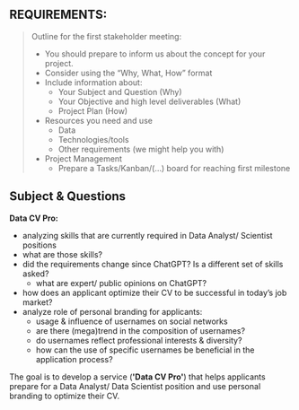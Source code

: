 ## REQUIREMENTS:

> Outline for the first stakeholder meeting:
> * You should prepare to inform us about the concept for your project.
> * Consider using the “Why, What, How” format
> * Include information about:
>   * Your Subject and Question (Why)
>   * Your Objective and high level deliverables (What)
>   * Project Plan (How)
> * Resources you need and use
>   * Data
>   * Technologies/tools
>   * Other requirements (we might help you with)
> * Project Management
>   * Prepare a Tasks/Kanban/(…) board for reaching first milestone

## Subject & Questions

**Data CV Pro:**
* analyzing skills that are currently required in Data Analyst/ Scientist positions
* what are those skills?
* did the requirements change since ChatGPT? Is a different set of skills asked?
  * what are expert/ public opinions on ChatGPT?
* how does an applicant optimize their CV to be successful in today’s job market?
* analyze role of personal branding for applicants:
  * usage & influence of usernames on social networks
  * are there (mega)trend in the composition of usernames?
  * do usernames reflect professional interests & diversity?
  * how can the use of specific usernames be beneficial in the application process?

The goal is to develop a service (**'Data CV Pro'**) that helps applicants prepare for a Data Analyst/ Data Scientist position and use personal branding to optimize their CV.
